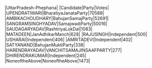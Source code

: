  
|UttarPradesh-Phephana|
|Candidate|Party|Votes|
|UPENDRATIWARI|BharatiyaJanataParty|70588|
|AMBIKACHOUDHARY|BahujanSamajParty|52691|
|SANGRAMSINGHYADAV|SamajwadiParty|50016|
|SAUDAGARYADAV|RashtriyaLokDal|1083|
|MATADEEN|JanAdhikarManch|628|
|RAJUSINGH|Independent|500|
|USHARAI|Independent|406|
|AMRITADEVI|Independent|402|
|SATYANAND|BahujanMuktiParty|338|
|HARENDRAYADAV|VANCHITSAMAJINSAAFPARTY|277|
|DHIRENDRAKUMAR|Independent|245|
|NoneoftheAbove|NoneoftheAbove|1473|

